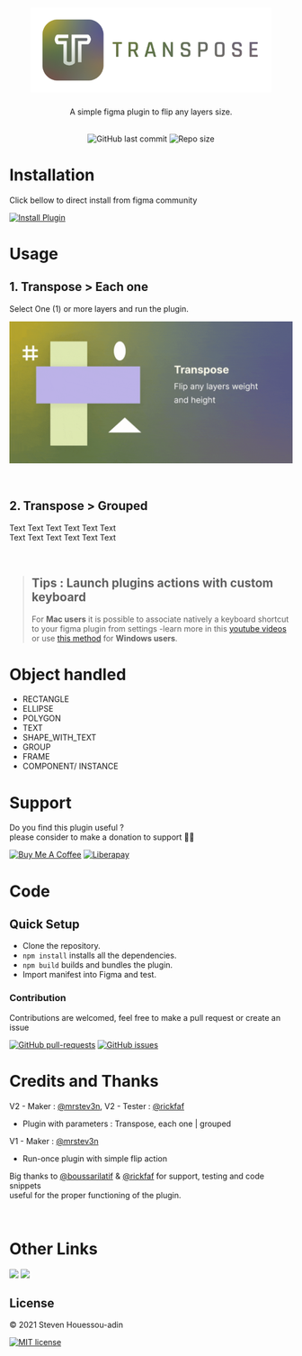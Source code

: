 <h1 align="center"><img alt="Transpose" src="assets/transpose.png" height="150px"/></h1>

<div align="center">
  A simple figma plugin to flip any layers size.
</div>

<div align="center">

</br>

![GitHub last commit](https://img.shields.io/github/last-commit/mrstev3n/Transpose-plugin?color=blue&style=plastic)
![Repo size](https://img.shields.io/github/repo-size/mrstev3n/Transpose-plugin?color=orange&style=plastic)

</div>

# Installation

Click bellow to direct install from figma community

<a href="https://www.figma.com/community/plugin/1009022712992810988/Transpose"><img alt="Install Plugin" src="https://img.shields.io/endpoint?url=https://figma-plugin-badges.vercel.app/api/installs/1009022712992810988" height=24/></a>

# Usage

## 1. Transpose > Each one

Select One (1) or more layers and run the plugin.

!["Layer flip"](assets/banner.gif)

</br>

## 2. Transpose > Grouped

Text Text Text Text Text Text </br>
Text Text Text Text Text Text

</br>

> ## Tips : Launch plugins actions with custom keyboard
>
> For **Mac users** it is possible to associate natively a
> keyboard shortcut to your figma plugin from settings
> -learn more in this [youtube videos](https://www.youtube.com/watch?v=r-6q1AJNeTQ) or use
> [this method]() for **Windows users**.

# Object handled

- RECTANGLE
- ELLIPSE
- POLYGON
- TEXT
- SHAPE_WITH_TEXT
- GROUP
- FRAME
- COMPONENT/ INSTANCE

# Support

Do you find this plugin useful ? </br> please consider to make a donation to support 🙏🏼

<p>
<a href="https://www.buymeacoffee.com/mrstev3n"><img alt="Buy Me A Coffee" src="https://www.buymeacoffee.com/assets/img/custom_images/orange_img.png" height=32></a>
<a href="https://liberapay.com/mrstev3n/"><img alt="Liberapay" src="https://img.shields.io/badge/Liberapay-F6C915?style=flat&logo=liberapay&logoColor=black" height=32></a>
</p>

# Code

## Quick Setup

- Clone the repository.
- `npm install` installs all the dependencies.
- `npm build` builds and bundles the plugin.
- Import manifest into Figma and test.

### Contribution

Contributions are welcomed, feel free to make a pull request or create an issue

[![GitHub pull-requests](https://img.shields.io/github/issues-pr/mrstev3n/Transpose-plugin.svg)](https://GitHub.com/mrstev3n/Transpose-plugin/pull/)
[![GitHub issues](https://img.shields.io/github/issues/mrstev3n/Transpose-plugin.svg)](https://GitHub.com/mrstev3n/Transpose-plugin/issues/)

# Credits and Thanks

V2 - Maker : [@mrstev3n](https://github.com/mrstev3n),
V2 - Tester : [@rickfaf](https://github.com/rickfaf)

- Plugin with parameters : Transpose, each one | grouped

V1 - Maker : [@mrstev3n](https://github.com/mrstev3n)

- Run-once plugin with simple flip action

Big thanks to [@boussarilatif](https://github.com/boussarilatif) & [@rickfaf](https://github.com/rickfaf) for support, testing and code snippets </br> useful for the proper functioning of the plugin.

</br>

# Other Links

<p>
<a href="https://figma.com/@steven"><img src="https://img.shields.io/badge/figma-%23F24E1E.svg?style=for-the-badge&logo=figma&logoColor=white" height=24></a>
<a href="https://twitter.com/mrstev3n"><img src="https://img.shields.io/badge/twitter-%231DA1F2.svg?&style=for-the-badge&logo=twitter&logoColor=white" height=24></a>
</p>

## License

© 2021 Steven Houessou-adin

[![MIT license](https://img.shields.io/badge/License-MIT-blue.svg)](https://github.com/mrstev3n/Transpose-plugin/blob/master/LICENSE)
